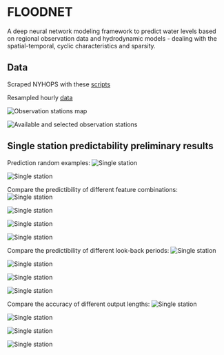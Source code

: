 # FLOODNET
A deep neural network modeling framework to predict water levels based on regional observation data and hydrodynamic models - dealing with the spatial-temporal, cyclic characteristics and sparsity.  

## Data
Scraped NYHOPS with these [scripts](https://github.com/larryyin/floodnet/raw/master/tools/scrapeNYHOPS.tar.gz "NYHOPS scraping toolkit")  
  
Resampled hourly [data](https://github.com/larryyin/floodnet/tree/master/data "NYHOPS hourly data")  

![Observation stations map](https://github.com/larryyin/floodnet/blob/master/img/02_map_obs_stations.png "Observation stations map")

![Available and selected observation stations](https://github.com/larryyin/floodnet/blob/master/img/00b_available_selected_obs.png "Available and selected observation stations")

## Single station predictability preliminary results
Prediction random examples:
![Single station](https://github.com/larryyin/floodnet/blob/master/tests/24_6_obs_The_Battery_NY/check.png "Single station")  

![Single station](https://github.com/larryyin/floodnet/blob/master/tests/72_24_sur_tidall_Bergen_Point_West_Reach_NY/check.png "Single station")

Compare the predictibility of different feature combinations:
![Single station](https://github.com/larryyin/floodnet/blob/master/img/rmse_compare_xylen_FEATURE/rmse_compare_24_6_allstations.png "Single station")

![Single station](https://github.com/larryyin/floodnet/blob/master/img/rmse_compare_xylen_FEATURE/rmse_compare_48_12_allstations.png "Single station")

![Single station](https://github.com/larryyin/floodnet/blob/master/img/rmse_compare_xylen_FEATURE/rmse_compare_72_24_allstations.png "Single station")

![Single station](https://github.com/larryyin/floodnet/blob/master/img/rmse_compare_xylen_FEATURE/rmse_compare_96_24_allstations.png "Single station")

Compare the predictibility of different look-back periods:
![Single station](https://github.com/larryyin/floodnet/blob/master/img/rmse_compare_feature_y_XLEN/rmse_compare_6_allx_allstations.png "Single station")

![Single station](https://github.com/larryyin/floodnet/blob/master/img/rmse_compare_feature_y_XLEN/rmse_compare_12_allx_allstations.png "Single station")

![Single station](https://github.com/larryyin/floodnet/blob/master/img/rmse_compare_feature_y_XLEN/rmse_compare_18_allx_allstations.png "Single station")

![Single station](https://github.com/larryyin/floodnet/blob/master/img/rmse_compare_feature_y_XLEN/rmse_compare_24_allx_allstations.png "Single station")

Compare the accuracy of different output lengths:
![Single station](https://github.com/larryyin/floodnet/blob/master/img/rmse_compare_feature_x_YLEN/rmse_compare_24_ally_allstations.png "Single station")

![Single station](https://github.com/larryyin/floodnet/blob/master/img/rmse_compare_feature_x_YLEN/rmse_compare_48_ally_allstations.png "Single station")

![Single station](https://github.com/larryyin/floodnet/blob/master/img/rmse_compare_feature_x_YLEN/rmse_compare_72_ally_allstations.png "Single station")

![Single station](https://github.com/larryyin/floodnet/blob/master/img/rmse_compare_feature_x_YLEN/rmse_compare_96_ally_allstations.png "Single station")
